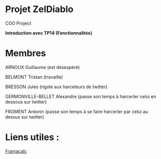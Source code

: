 # Projet ZelDiablo
COO Project

**Introduction avec TP14 (Fonctionnalités)**

# Membres

ARNOUX Guillaume (est désespéré)

BELMONT Tristan (travaille)

BRESSON Jules (rigole aux harceleurs de twitter)

GERMONVILLE-BELLET Alexandre (passe son temps à harcerler celui en dessous sur twitter)

FROMENT Antonin (passe son temps à se faire harcerler par celui au dessus sur twitter)

# Liens utiles :

[Framacalc](https://lite.framacalc.org/9nif-2021_zeldiablo_groupe_abbgf)
